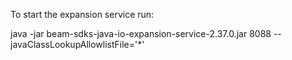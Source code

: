 To start the expansion service run:

java -jar beam-sdks-java-io-expansion-service-2.37.0.jar 8088 --javaClassLookupAllowlistFile='*' 
